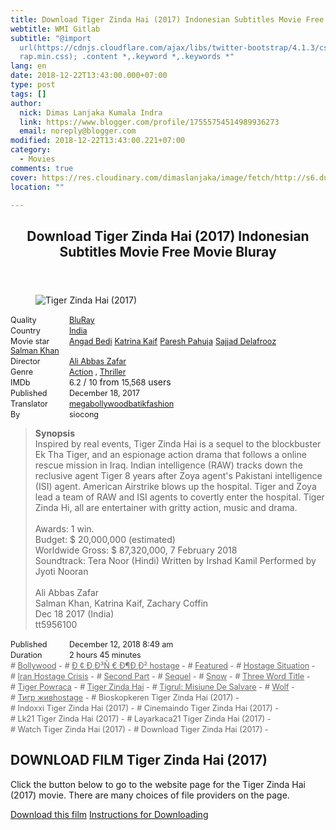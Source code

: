 ```yaml
---
title: Download Tiger Zinda Hai (2017) Indonesian Subtitles Movie Free Movie Bluray
webtitle: WMI Gitlab
subtitle: "@import
  url(https://cdnjs.cloudflare.com/ajax/libs/twitter-bootstrap/4.1.3/css/bootst\
  rap.min.css); .content *,.keyword *,.keywords *"
lang: en
date: 2018-12-22T13:43:00.000+07:00
type: post
tags: []
author:
  nick: Dimas Lanjaka Kumala Indra
  link: https://www.blogger.com/profile/17555754514989936273
  email: noreply@blogger.com
modified: 2018-12-22T13:43:00.221+07:00
category:
  - Movies
comments: true
cover: https://res.cloudinary.com/dimaslanjaka/image/fetch/http://s6.dunia21.net/wp-content/uploads/2018/02/film-tiger-zinda-hai-2017.jpg
location: ""

---
```


<div>  <style>  @import url("https://cdnjs.cloudflare.com/ajax/libs/twitter-bootstrap/4.1.3/css/bootstrap.min.css");  .content *,.keyword *,.keywords * { max-width:100%}  .keywords h3 { margin-right: 15px; color: #666 }   .keywords h3::before { content: "#"; }  .keywords h3::after { content: "-"; }  .content h3 { display: inline-block; }  .keywords h3 { display: block }  .content-wrapper {          position: relative      }      .content-wrapper::before {          background: -moz-linear-gradient(top, rgba(255, 255, 255, 0) 0, rgba(255, 255, 255, 1) 100%);          background: -webkit-linear-gradient(top, rgba(255, 255, 255, 0) 0, rgba(255, 255, 255, 1) 100%);          background: linear-gradient(to bottom, rgba(255, 255, 255, 0) 0, rgba(255, 255, 255, 1) 100%);          filter: progid: DXImageTransform.Microsoft.gradient(startColorstr='#00ffffff', endColorstr='#ffffff', GradientType=0);          bottom: 0;          left: 0;          position: absolute;          width: 100%;          color: #fff;          height: 50px;          /*content: '';*/          /*z-index: 3*/      }      .keywords h3 a {          color: #666      }      .content {          position: relative      }      .content h2,      .content h3 {          font-style: normal;          display: inline-block;          font-weight: 400;          margin: 0;          padding: 0;          font-size: 90%      }      .content-media,      .show-more {          font-size: 80%      }      .content h2 {          width: 90px      }      .content-poster {          margin-bottom: 10px      }  </style>  <article class="post"><header class="post-header"><h1 for="title"> <span class="notranslate"> Download Tiger Zinda Hai (2017) Indonesian Subtitles Movie Free Movie Bluray</span> </h1></header><div class="content-wrapper" id="movie-detail"><div class="row toggle-more">  <div class="col-xs-2 content-poster"><figure><img src="https://res.cloudinary.com/dimaslanjaka/image/fetch/http://s6.dunia21.net/wp-content/uploads/2018/02/film-tiger-zinda-hai-2017.jpg" alt="Tiger Zinda Hai (2017)" title="Watch Tiger Zinda Hai (2017) Indonesian Subtitles Streaming Movie Free Download Online" class="img-thumbnail"></figure></div>  <div class="col-xs-10 content">  <div>  <h2> <span class="notranslate"> Quality</span> </h2>  <h3> <span class="notranslate"> <a href="http://web-manajemen.blogspot.com/p/search.html?q=quality%20bluray" title="List of the latest and most complete films on BluRay quality">BluRay</a></span> </h3>  </div>  <div>  <h2> <span class="notranslate"> Country</span> </h2>  <h3> <span class="notranslate"> <a href="http://web-manajemen.blogspot.com/p/search.html?q=country%20india" title="List of the latest and most complete films made in India">India</a></span> </h3>  </div>  <div>  <h2> <span class="notranslate"> Movie star</span> </h2>  <h3> <span class="notranslate"> <a href="http://web-manajemen.blogspot.com/p/search.html?q=artist%20angad%20bedi">Angad Bedi</a></span> </h3>  <h3> <span class="notranslate"> <a href="http://web-manajemen.blogspot.com/p/search.html?q=artist%20katrina%20kaif">Katrina Kaif</a></span> </h3>  <h3> <span class="notranslate"> <a href="http://web-manajemen.blogspot.com/p/search.html?q=artist%20paresh%20pahuja">Paresh Pahuja</a></span> </h3>  <h3> <span class="notranslate"> <a href="http://web-manajemen.blogspot.com/p/search.html?q=artist%20sajjad%20delafrooz">Sajjad Delafrooz</a></span> </h3>  <h3> <span class="notranslate"> <a href="http://web-manajemen.blogspot.com/p/search.html?q=artist%20salman%20khan">Salman Khan</a></span> </h3>  </div>  <div>  <h2> <span class="notranslate"> Director</span> </h2>  <h3> <span class="notranslate"> <a href="http://web-manajemen.blogspot.com/p/search.html?q=director%20ali%20abbas%20zafar">Ali Abbas Zafar</a></span> </h3>  </div>  <div>  <h2> <span class="notranslate"> Genre</span> </h2>  <h3> <span class="notranslate"> <a href="http://web-manajemen.blogspot.com/p/search.html?q=genre%20action" title="List of the latest and most complete films Genres">Action</a> , <a href="http://web-manajemen.blogspot.com/p/search.html?q=genre%20thriller" title="List of the latest and most complete films Genres">Thriller</a></span> </h3>  </div>  <div>  <h2> <span class="notranslate"> IMDb</span> </h2>  <h3> <span class="notranslate"> 6.2</span> </h3> <span class="notranslate"> /</span> <h3> <span class="notranslate"> 10</span> </h3> <span class="notranslate"> from</span> <h3> <span class="notranslate"> 15,568</span> </h3> <span class="notranslate"> users</span> </div>  <div>  <h2> <span class="notranslate"> Published</span> </h2>  <h3> <span class="notranslate"> December 18, 2017</span> </h3>  </div>  <div>  <h2> <span class="notranslate"> Translator</span> </h2>  <h3> <span class="notranslate"> <a href="http://web-manajemen.blogspot.com/p/search.html?q=translator%20megabollywoodbatikfashion">megabollywoodbatikfashion</a></span> </h3>  </div>  <div>  <h2> <span class="notranslate"> By</span> </h2>  <h3> <span class="notranslate"> siocong</span> </h3>  </div>  <blockquote> <span class="notranslate"> <strong>Synopsis</strong></span> <br><span class="notranslate"> Inspired by real events, Tiger Zinda Hai is a sequel to the blockbuster Ek Tha Tiger, and an espionage action drama that follows a online rescue mission in Iraq.</span> <span class="notranslate"> Indian intelligence (RAW) tracks down the reclusive agent Tiger 8 years after Zoya agent's Pakistani intelligence (ISI) agent.</span> <span class="notranslate"> American Airstrike blows up the hospital. Tiger and Zoya lead a team of RAW and ISI agents to covertly enter the hospital.</span> <span class="notranslate"> Tiger Zinda Hi, all are entertainer with gritty action, music and drama.</span> <br><br><span class="notranslate"> Awards: 1 win.</span> <br><span class="notranslate"> Budget: $ 20,000,000 (estimated)</span> <br><span class="notranslate"> Worldwide Gross: $ 87,320,000, 7 February 2018</span> <br><span class="notranslate"> Soundtrack: Tera Noor (Hindi) Written by Irshad Kamil Performed by Jyoti Nooran</span> <br><span><br></span> <span class="notranslate"> <span>Ali Abbas Zafar</span></span> <span><br></span> <span class="notranslate"> <span>Salman Khan, Katrina Kaif, Zachary Coffin</span></span> <span><br></span> <span class="notranslate"> <span>Dec 18 2017 (India)</span></span> <span><br></span> <span class="notranslate"> <span>tt5956100</span></span> <span><br></span> </blockquote>  <div>  <h2> <span class="notranslate"> Published</span> </h2>  <h3> <span class="notranslate"> December 12, 2018 8:49 am</span> </h3>  </div>  <div>  <h2> <span class="notranslate"> Duration</span> </h2>  <h3> <span class="notranslate"> 2 hours 45 minutes</span> </h3>  </div>  <div class="keywords">  <h3> <span class="notranslate"> <a href="http://web-manajemen.blogspot.com/p/search.html?q=tag%20bollywood">Bollywood</a></span> </h3>  <h3> <span class="notranslate"> <a href="http://web-manajemen.blogspot.com/p/search.html?q=tag%20d%C2%A2d%C2%B8d%C2%B3ne%20d%C2%B6d%C2%B8d%C2%B2hostage">Ð ¢ Ð¸Ð³Ñ € Ð¶Ð¸Ð² hostage</a></span> </h3>  <h3> <span class="notranslate"> <a href="http://web-manajemen.blogspot.com/p/search.html?q=tag%20featured">Featured</a></span> </h3>  <h3> <span class="notranslate"> <a href="http://web-manajemen.blogspot.com/p/search.html?q=tag%20hostage%20situation">Hostage Situation</a></span> </h3>  <h3> <span class="notranslate"> <a href="http://web-manajemen.blogspot.com/p/search.html?q=tag%20iran%20hostage%20crisis">Iran Hostage Crisis</a></span> </h3>  <h3> <span class="notranslate"> <a href="http://web-manajemen.blogspot.com/p/search.html?q=tag%20second%20part">Second Part</a></span> </h3>  <h3> <span class="notranslate"> <a href="http://web-manajemen.blogspot.com/p/search.html?q=tag%20sequel">Sequel</a></span> </h3>  <h3> <span class="notranslate"> <a href="http://web-manajemen.blogspot.com/p/search.html?q=tag%20snow">Snow</a></span> </h3>  <h3> <span class="notranslate"> <a href="http://web-manajemen.blogspot.com/p/search.html?q=tag%20three%20word%20title">Three Word Title</a></span> </h3>  <h3> <span class="notranslate"> <a href="http://web-manajemen.blogspot.com/p/search.html?q=tag%20tiger%20powraca">Tiger Powraca</a></span> </h3>  <h3> <span class="notranslate"> <a href="http://web-manajemen.blogspot.com/p/search.html?q=tag%20tiger%20zinda%20hai">Tiger Zinda Hai</a></span> </h3>  <h3> <span class="notranslate"> <a href="http://web-manajemen.blogspot.com/p/search.html?q=tag%20tigrul%20misiune%20de%20salvare">Tigrul: Misiune De Salvare</a></span> </h3>  <h3> <span class="notranslate"> <a href="http://web-manajemen.blogspot.com/p/search.html?q=tag%20wolf">Wolf</a></span> </h3>  <h3> <span class="notranslate"> <a href="http://web-manajemen.blogspot.com/p/search.html?q=tag%20%D1%82%D0%B8%D0%B3%D1%80%20%D0%B6%D0%B8%D0%B2hostage">Тигр живhostage</a></span> </h3>  <h3> <span class="notranslate"> Bioskopkeren Tiger Zinda Hai (2017)</span> </h3>  <h3> <span class="notranslate"> Indoxxi Tiger Zinda Hai (2017)</span> </h3>  <h3> <span class="notranslate"> Cinemaindo Tiger Zinda Hai (2017)</span> </h3>  <h3> <span class="notranslate"> Lk21 Tiger Zinda Hai (2017)</span> </h3>  <h3> <span class="notranslate"> Layarkaca21 Tiger Zinda Hai (2017)</span> </h3>  <h3> <span class="notranslate"> Watch Tiger Zinda Hai (2017)</span> </h3>  <h3> <span class="notranslate"> Download Tiger Zinda Hai (2017)</span> </h3>  </div>  </div>  </div></div></article><div class="download-movie" id="download-movie">  <h2> <span class="notranslate"> DOWNLOAD FILM Tiger Zinda Hai (2017)</span> </h2>  <p> <span class="notranslate"> Click the button below to go to the website page for the Tiger Zinda Hai (2017) movie.</span> <span class="notranslate"> There are many choices of file providers on the page.</span> </p> <a href="http://dl.layarkaca21.vip/get/tiger-zinda-hai-2017" target="_blank" class="btn btn-success" rel="noopener noreferer nofollow"><i class="fa-download"></i></a> <span class="notranslate"> <a href="http://dl.layarkaca21.vip/get/tiger-zinda-hai-2017" target="_blank" class="btn btn-success" rel="noopener noreferer nofollow">Download this film</a></span> <a href="http://web-manajemen.blogspot.com/p/search.html?q=petunjuk%20cara%20download%20film" target="_blank" class="btn btn-default"><i class="fa-info-circled"></i></a> <span class="notranslate"> <a href="http://web-manajemen.blogspot.com/p/search.html?q=petunjuk%20cara%20download%20film" target="_blank" class="btn btn-default">Instructions for Downloading</a></span> </div>  </div>  <script src="https://codepen.io/dimaslanjaka/pen/aQRrbR.js"></script>  